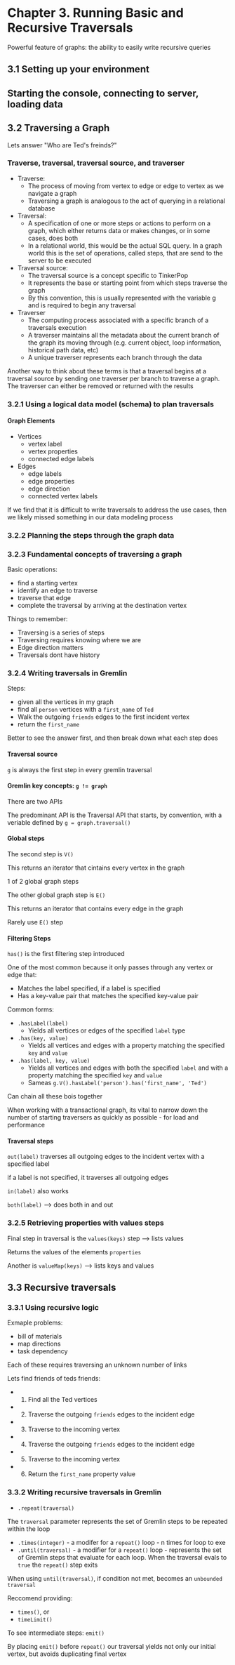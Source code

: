 # Chapter 3. Running Basic and Recursive Traversals

Powerful feature of graphs: the ability to easily write recursive queries

## 3.1 Setting up your environment

## Starting the console, connecting to server, loading data

## 3.2 Traversing a Graph

Lets answer "Who are Ted's freinds?"

### Traverse, traversal, traversal source, and traverser

- Traverse:
  - The process of moving from vertex to edge or edge to vertex as we navigate a graph
  - Traversing a graph is analogous to the act of querying in a relational database
- Traversal:
  - A specification of one or more steps or actions to perform on a graph, which either returns data or makes changes, or in some cases, does both
  - In a relational world, this would be the actual SQL query. In a graph world this is the set of operations, called steps, that are send to the server to be executed
- Traversal source:
  - The traversal source is a concept specific to TinkerPop
  - It represents the base or starting point from which steps traverse the graph
  - By this convention, this is usually represented with the variable g and is required to begin any traversal
- Traverser
  - The computing process associated with a specific branch of a traversals execution
  - A traverser maintains all the metadata about the current branch of the graph its moving through (e.g. current object, loop information, historical path data, etc)
  - A unique traverser represents each branch through the data

Another way to think about these terms is that a traversal begins at a traversal source by sending one traverser per branch to traverse a graph. The traverser can either be removed or returned with the results

### 3.2.1 Using a logical data model (schema) to plan traversals

#### Graph Elements

- Vertices
  - vertex label
  - vertex properties
  - connected edge labels
- Edges
  - edge labels
  - edge properties
  - edge direction
  - connected vertex labels

If we find that it is difficult to write traversals to address the use cases, then we likely missed something in our data modeling process

### 3.2.2 Planning the steps through the graph data

### 3.2.3 Fundamental concepts of traversing a graph

Basic operations:

- find a starting vertex
- identify an edge to traverse
- traverse that edge
- complete the traversal by arriving at the destination vertex

Things to remember:

- Traversing is a series of steps
- Traversing requires knowing where we are
- Edge direction matters
- Traversals dont have history

### 3.2.4 Writing traversals in Gremlin

Steps:

- given all the vertices in my graph
- find all `person` vertices with a `first_name` of `Ted`
- Walk the outgoing `friends` edges to the first incident vertex
- return the `first_name`

Better to see the answer first, and then break down what each step does

#### Traversal source

`g` is always the first step in every gremlin traversal

#### Gremlin key concepts: `g != graph`

There are two APIs

The predominant API is the Traversal API that starts, by convention, with a veriable defined by `g = graph.traversal()`

#### Global steps

The second step is `V()`

This returns an iterator that cintains every vertex in the graph

1 of 2 global graph steps

The other global graph step is `E()`

This returns an iterator that contains every edge in the graph

Rarely use `E()` step

#### Filtering Steps

`has()` is the first filtering step introduced

One of the most common because it only passes through any vertex or edge that:

- Matches the label specified, if a label is specified
- Has a key-value pair that matches the specified key-value pair

Common forms:

- `.hasLabel(label)`
  - Yields all vertices or edges of the specified `label` type
- `.has(key, value)`
  - Yields all vertices and edges with a property matching the specified `key` and `value`
- `.has(label, key, value)`
  - Yields all vertices and edges with both the specified `label` and with a property matching the specified `key` and `value`
  - Sameas `g.V().hasLabel('person').has('first_name', 'Ted')`

Can chain all these bois together

When working with a transactional graph, its vital to narrow down the number of starting traversers as quickly as possible - for load and performance

#### Traversal steps

`out(label)` traverses all outgoing edges to the incident vertex with a specified label

if a label is not specified, it traverses all outgoing edges

`in(label)` also works

`both(label)` --> does both in and out

### 3.2.5 Retrieving properties with values steps

Final step in traversal is the `values(keys)` step --> lists values

Returns the values of the elements `properties`

Another is `valueMap(keys)` --> lists keys and values

## 3.3 Recursive traversals

### 3.3.1 Using recursive logic

Exmaple problems:

- bill of materials
- map directions
- task dependency

Each of these requires traversing an unknown number of links

Lets find friends of teds friends:

- 1. Find all the Ted vertices
- 2. Traverse the outgoing `friends` edges to the incident edge
- 3. Traverse to the incoming vertex
- 4. Traverse the outgoing `friends` edges to the incident edge
- 5. Traverse to the incoming vertex
- 6. Return the `first_name` property value

### 3.3.2 Writing recursive traversals in Gremlin

- `.repeat(traversal)`

The `traversal` parameter represents the set of Gremlin steps to be repeated within the loop

- `.times(integer)` - a modifer for a `repeat()` loop - n times for loop to exe
- `.until(traversal)` - a modifier for a `repeat()` loop - represents the set of Gremlin steps that evaluate for each loop. When the traversal evals to `true` the `repeat()` step exits

When using `until(traversal)`, if condition not met, becomes an `unbounded traversal`

Reccomend providing:

- `times()`, or
- `timeLimit()`

To see intermediate steps: `emit()`

By placing `emit()` before `repeat()` our traversal yields not only our initial vertex, but avoids duplicating final vertex
